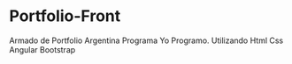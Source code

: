 # Portfolio-Front
 Armado de Portfolio Argentina Programa Yo Programo. Utilizando Html Css Angular Bootstrap
